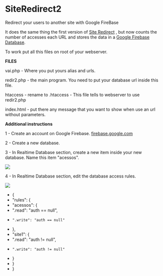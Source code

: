 # SiteRedirect2
Redirect your users to another site with Google FireBase

It does the same thing the first version of [Site Redirect](https://github.com/dms98/SiteRedirect) , but now counts the number of accesses each URL and stores the data in a [Google Firebase Database](https://firebase.google.com).


To work put all this files on root of your webserver.


**FILES**

vai.php - Where you  put yours alias and urls.

redir2.php - the main program. You need to put your database url inside this file.

htaccess - rename to .htaccess - This file tells to webserver to use redir2.php

index.html - put there any message that you want to show when use an url without parameters.

**Additional instructions**

1 - Create an account on Google Firebase. [firebase.google.com](http://firebase.google.com)

2 - Create a new database.

3 - In Realtime Database section, create a new item inside your new database. Name this item "acessos".

![]({{site.baseurl}}//fb1.png)

4 - In Realtime Database section, edit the database access rules.

![]({{site.baseurl}}//fb2.png)

- {
-   "rules": {
- "acessos": {
-    ".read": "auth == null",
-     ".write": "auth == null"	
- },
-   "site1": {
-    ".read": "auth != null",
-     ".write": "auth != null"	
- }
-   }
- }

